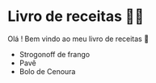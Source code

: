 # Livro de receitas :man_cook:

Olá ! Bem vindo ao meu livro de receitas :wave:

- Strogonoff de frango
- Pavê
- Bolo de Cenoura

